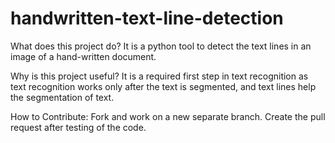 # handwritten-text-line-detection

What does this project do?
It is a python tool to detect the text lines in an image of a hand-written document.

Why is this project useful?
It is a required first step in text recognition as text recognition works only after the text is segmented, and text lines help the segmentation of text.

How to Contribute:
Fork and work on a new separate branch.
Create the pull request after testing of the code.
